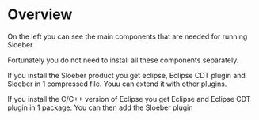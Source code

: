 Overview
========
On the left you can see the main components that are needed for running Sloeber.

Fortunately you do not need to install all these components separately.

If you install the Sloeber product you get eclipse, Eclipse CDT plugin and Sloeber in 1 compressed file. Youu can extend it with other plugins.

If you install the C/C++ version of Eclipse you get Eclipse and Eclipse CDT plugin in 1 package. You can then add the Sloeber plugin



